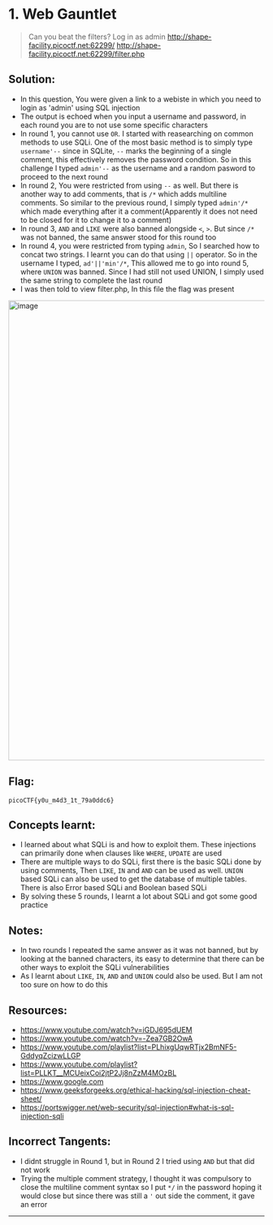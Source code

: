# 1. Web Gauntlet

> Can you beat the filters?
Log in as admin http://shape-facility.picoctf.net:62299/
http://shape-facility.picoctf.net:62299/filter.php

## Solution:

- In this question, You were given a link to a webiste in which you need to login as 'admin' using SQL injection
- The output is echoed when you input a username and password, in each round you are to not use some specific characters
- In round 1, you cannot use `OR`. I started with reasearching on common methods to use SQLi. One of the most basic method is to simply type `username'--` since in SQLite, `--` marks the beginning of a single comment, this effectively removes the password condition. So in this challenge I typed `admin'--` as the username and a random pasword to proceed to the next round
- In round 2, You were restricted from using `--` as well. But there is another way to add comments, that is `/*` which adds multiline comments. So similar to the previous round, I simply typed `admin'/*` which made everything after it a comment(Apparently it does not need to be closed for it to change it to a comment)
- In round 3, `AND` and `LIKE` were also banned alongside `<`, `>`. But since `/*` was not banned, the same answer stood for this round too
- In round 4, you were restricted from typing `admin`, So I searched how to concat two strings. I learnt you can do that using `||` operator. So in the username I typed, `ad'||'min'/*`, This allowed me to go into round 5, where `UNION` was banned. Since I had still not used UNION, I simply used the same string to complete the last round
- I was then told to view filter.php, In this file the flag was present

<img width="1573" height="906" alt="image" src="https://github.com/user-attachments/assets/14d8e14f-77f5-4adb-8164-054ec4e97c74" />

## Flag:

```
picoCTF{y0u_m4d3_1t_79a0ddc6}
```

## Concepts learnt:

- I learned about what SQLi is and how to exploit them. These injections can primarily done when clauses like `WHERE`, `UPDATE` are used
- There are multiple ways to do SQLi, first there is the basic SQLi done by using comments, Then `LIKE`, `IN` and `AND` can be used as well. `UNION` based SQLi can also be used to get the database of multiple tables. There is also Error based SQLi and Boolean based SQLi
- By solving these 5 rounds, I learnt a lot about SQLi and got some good practice

## Notes:

- In two rounds I repeated the same answer as it was not banned, but by looking at the banned characters, its easy to determine that there can be other ways to exploit the SQLi vulnerabilities
- As I learnt about `LIKE`, `IN`, `AND` and `UNION` could also be used. But I am not too sure on how to do this

## Resources:

- https://www.youtube.com/watch?v=iGDJ695dUEM
- https://www.youtube.com/watch?v=-Zea7GB2OwA
- https://www.youtube.com/playlist?list=PLhixgUqwRTjx2BmNF5-GddyqZcizwLLGP
- https://www.youtube.com/playlist?list=PLLKT__MCUeixCoi2jtP2Jj8nZzM4MOzBL
- https://www.google.com
- https://www.geeksforgeeks.org/ethical-hacking/sql-injection-cheat-sheet/
- https://portswigger.net/web-security/sql-injection#what-is-sql-injection-sqli

## Incorrect Tangents:
- I didnt struggle in Round 1, but in Round 2 I tried using `AND` but that did not work
- Trying the multiple comment strategy, I thought it was compulsory to close the multiline comment syntax so I put `*/` in the password hoping it would close but since there was still a `'` out side the comment, it gave an error

***
